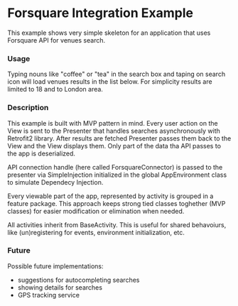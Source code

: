 # Forsquare Integration Example

This example shows very simple skeleton for an application that uses Forsquare API for venues search. 

### Usage
Typing nouns like "coffee" or "tea" in the search box and taping on search icon will load venues results in the list below. For simplicity results are limited to 18 and to London area. 

### Description
This example is built with MVP pattern in mind. Every user action on the View is sent to the Presenter that handles searches asynchronously with Retrofit2 library. After results are fetched Presenter passes them back to the View and the View displays them. Only part of the data tha API passes to the app is deserialized. 

API connection handle (here called ForsquareConnector) is passed to the presenter via SimpleInjection initialized in the global AppEnvironment class to simulate Dependecy Injection. 

Every viewable part of the app, represented by activity is grouped in a feature package. This approach keeps strong tied classes toghether (MVP classes) for easier modification or elimination when needed.

All activities inherit from BaseActivity. This is useful for shared behavoiurs, like (un)registering for events, environment initialization, etc.

### Future
Possible future implementations:
- suggestions for autocompleting searches
- showing details for searches
- GPS tracking service

